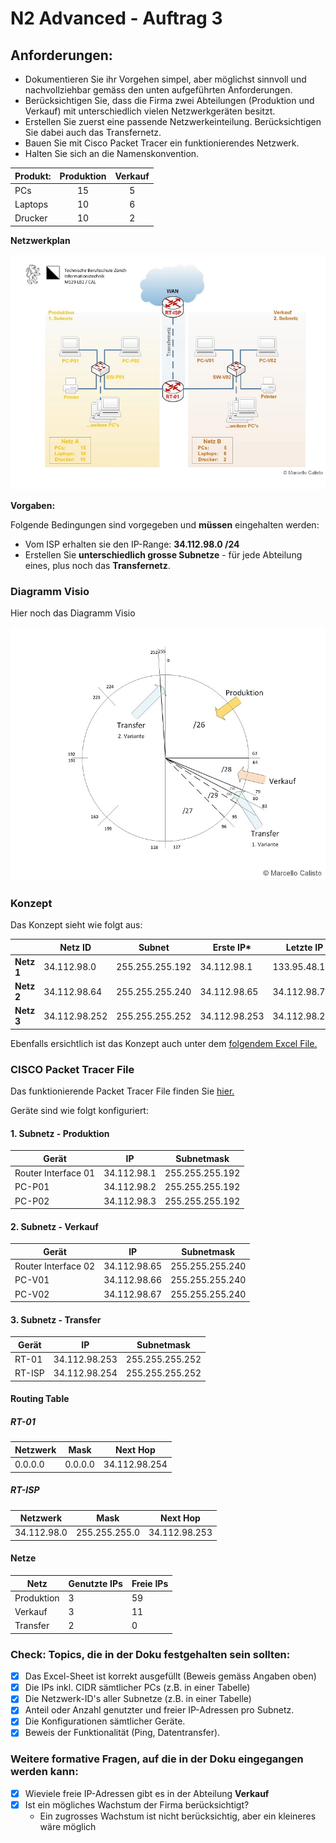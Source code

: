 # N2 Advanced - Auftrag 3

## Anforderungen:
- Dokumentieren Sie ihr Vorgehen simpel, aber möglichst sinnvoll und nachvollziehbar gemäss den unten aufgeführten Anforderungen.
- Berücksichtigen Sie, dass die Firma zwei Abteilungen (Produktion und Verkauf) mit unterschiedlich vielen Netzwerkgeräten besitzt. 
- Erstellen Sie zuerst eine passende Netzwerkeinteilung. Berücksichtigen Sie dabei auch das Transfernetz.
- Bauen Sie mit Cisco Packet Tracer ein funktionierendes Netzwerk. 
- Halten Sie sich an die Namenskonvention.

| Produkt:   | Produktion|  Verkauf
|:-----------|:---------:|:------------:|
| PCs        | 15        | 5            |
| Laptops    | 10        | 6            |
| Drucker    | 10        | 2            |



**Netzwerkplan**

![Netzwerkplan](https://github.com/erionreci-5/M129/blob/main/Bilder/P2_3_netzwerkplan_800.jpg)


**Vorgaben:**

Folgende Bedingungen sind vorgegeben und **müssen** eingehalten werden:

- Vom ISP erhalten sie den IP-Range: **34.112.98.0 /24**
- Erstellen Sie **unterschiedlich grosse Subnetze** - für jede Abteilung eines, plus noch das **Transfernetz**.

### Diagramm Visio

Hier noch das Diagramm Visio

![Visio Diagramm](https://github.com/erionreci-5/M129/blob/main/Bilder/P2_3_subnetz-kreis_800.jpg)

### Konzept

Das Konzept sieht wie folgt aus:

|            | Netz ID       | Subnet          | Erste IP*     | Letzte IP     | Broadcast     |
|------------|---------------|-----------------|---------------|---------------|---------------|
| **Netz 1** | 34.112.98.0   | 255.255.255.192 | 34.112.98.1   | 133.95.48.126 | 133.95.48.127 |
| **Netz 2** | 34.112.98.64  | 255.255.255.240 | 34.112.98.65  | 34.112.98.78  | 34.112.98.79  |
| **Netz 3** | 34.112.98.252 | 255.255.255.252 | 34.112.98.253 | 34.112.98.254 | 34.112.98.255 |


Ebenfalls ersichtlich ist das Konzept auch unter dem [folgendem Excel File.](https://github.com/erionreci-5/M129/blob/main/Bilder/P2_3_Netzwerk-Einteilung.xlsx)

### CISCO Packet Tracer File

Das funktionierende Packet Tracer File finden Sie [hier.]([P2_3_Vorlage.pkt](https://github.com/erionreci-5/M129/blob/main/Bilder/P2_3_Vorlage_Erion.pkt))

Geräte sind wie folgt konfiguriert:


#### 1. Subnetz - Produktion
| Gerät               | IP          | Subnetmask      |
|---------------------|-------------|-----------------|
| Router Interface 01 | 34.112.98.1 | 255.255.255.192 |
| PC-P01              | 34.112.98.2 | 255.255.255.192 |
| PC-P02              | 34.112.98.3 | 255.255.255.192 |

#### 2. Subnetz - Verkauf
| Gerät               | IP           | Subnetmask      |
|---------------------|--------------|-----------------|
| Router Interface 02 | 34.112.98.65 | 255.255.255.240 |
| PC-V01              | 34.112.98.66 | 255.255.255.240 |
| PC-V02              | 34.112.98.67 | 255.255.255.240 |

#### 3. Subnetz - Transfer
| Gerät  | IP            | Subnetmask      |
|--------|---------------|-----------------|
| RT-01  | 34.112.98.253 | 255.255.255.252 |
| RT-ISP | 34.112.98.254 | 255.255.255.252 |

#### Routing Table

##### RT-01

| Netzwerk  | Mask      | Next Hop      |
|-----------|-----------|---------------|
|  0.0.0.0  |  0.0.0.0  | 34.112.98.254 | 

##### RT-ISP

| Netzwerk    | Mask            | Next Hop      |
|-------------|-----------------|---------------|
|34.112.98.0  |  255.255.255.0  | 34.112.98.253 | 

#### Netze

| Netz       | Genutzte IPs | Freie IPs |
|------------|--------------|-----------|
| Produktion | 3            | 59        |
| Verkauf    | 3            | 11        |
| Transfer   | 2            | 0         |


### Check: Topics, die in der Doku festgehalten sein sollten:

- [x] Das Excel-Sheet ist korrekt ausgefüllt (Beweis gemäss Angaben oben)
- [x] Die IPs inkl. CIDR sämtlicher PCs (z.B. in einer Tabelle)
- [x] Die Netzwerk-ID's aller Subnetze (z.B. in einer Tabelle)
- [x] Anteil oder Anzahl genutzter und freier IP-Adressen pro Subnetz.
- [x] Die Konfigurationen sämtlicher Geräte.
- [x] Beweis der Funktionalität (Ping, Datentransfer).

### Weitere formative Fragen, auf die in der Doku eingegangen werden kann:
- [x] Wieviele freie IP-Adressen gibt es in der Abteilung **Verkauf**
- [x] Ist ein mögliches Wachstum der Firma berücksichtigt?
  - Ein zugrosses Wachstum ist nicht berücksichtig, aber ein kleineres wäre möglich

